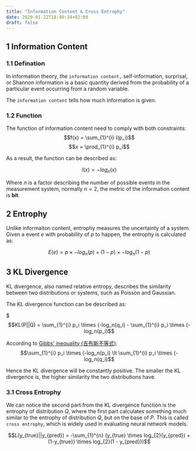 ```yaml
---
title: "Information Content & Cross Entrophy"
date: 2020-01-22T18:40:34+02:00
draft: false
---
```


## 1 Information Content

### 1.1 Defination

In information theory, the `information content,` self-information, surprisal, or Shannon information is a basic quantity derived from the probability of a particular event occurring from a random variable.

The `information content` tells how much information is given.

### 1.2 Function

The function of information content need to comply with both constraints:
$$f(x) = \sum_{1}^{i} I(p_i)$$
$$x = \prod_{1}^{i} p_i$$

As a result, the function can be described as:

$$I(x) = - log_{n}(x)$$

Where $n$ is a factor describing the number of possible events in the measurement system, normally $n=2$, the metric of the information content is **bit**.

## 2 Entrophy

Unlike informaiton content, entrophy measures the uncertainty of a system. Given a event $e$ with probability of $p$ to happen, the entrophy is calculated as:

$$E(e) = p \times -log_n(p) + (1-p) \times -log_n(1-p)$$

## 3 KL Divergence

KL divergence, also named relative entropy, describes the similarity between two distributions or systems, such as Poisson and Gaussian.

The KL divergence function can be described as:

$$$KL(P||Q) = \sum_{1}^{i} p_i \times (-log_n(q_i) - \sum_{1}^{i} p_i \times (-log_n(p_i)$$

According to [Gibbs' inequality (吉布斯不等式)](https://en.wikipedia.org/wiki/Gibbs%27_inequality):
$$\sum_{1}^{i} p_i \times (-log_n(p_i) \lt \sum_{1}^{i} p_i \times (-log_n(q_i)$$

Hence the KL divergence will be constantly positive. The smaller the KL divergence is, the higher similarity the two distributions have.

### 3.1 Cross Entrophy

We can notice the second part from the KL divergence function is the entrophy of distribution $Q$, where the first part calculates something much similar to the entrophy of distribution $Q$, but on the base of $P$. This is called `cross entrophy`, which is widely used in evaluating neural network models.

$$L(y_{true}||y_{pred}) = -\sum_{1}^{n} (y_{true} \times log_{2}(y_{pred}) + (1-y_{true}) \times log_{2}(1 - y_{pred}))$$
